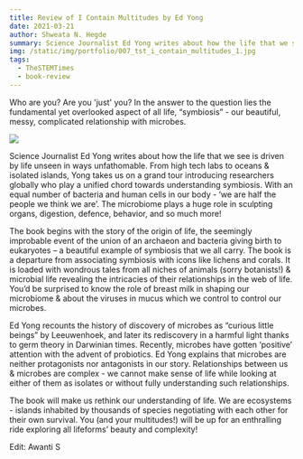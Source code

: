 ```yaml
---
title: Review of I Contain Multitudes by Ed Yong
date: 2021-03-21
author: Shweata N. Hegde
summary: Science Journalist Ed Yong writes about how the life that we see is driven by life unseen in ways unfathomable...
img: /static/img/portfolio/007_tst_i_contain_multitudes_1.jpg
tags:
  - TheSTEMTimes
  - book-review
---
```


Who are you? Are you 'just' you? In the answer to the question lies the fundamental yet overlooked aspect of all life, “symbiosis” - our beautiful, messy, complicated relationship with microbes.

<img src = '/static/img/portfolio/007_tst_i_contain_multitudes_2.jpg'>

Science Journalist Ed Yong writes about how the life that we see is driven by life unseen in ways unfathomable. From high tech labs to oceans & isolated islands, Yong takes us on a grand tour introducing researchers globally who play a unified chord towards understanding symbiosis. With an equal number of bacteria and human cells in our body - ‘we are half the people we think we are’. The microbiome plays a huge role in sculpting organs, digestion, defence, behavior, and so much more!

The book begins with the story of the origin of life, the seemingly improbable event of the union of an archaeon and bacteria giving birth to eukaryotes – a beautiful example of symbiosis that we all carry. The book is a departure from associating symbiosis with icons like lichens and corals. It is loaded with wondrous tales from all niches of animals (sorry botanists!) & microbial life revealing the intricacies of their relationships in the web of life. You’d be surprised to know the role of breast milk in shaping our microbiome & about the viruses in mucus which we control to control our microbes.

Ed Yong recounts the history of discovery of microbes as “curious little beings” by Leeuwenhoek, and later its rediscovery in a harmful light thanks to germ theory in Darwinian times. Recently, microbes have gotten ‘positive’ attention with the advent of probiotics. Ed Yong explains that microbes are neither protagonists nor antagonists in our story. Relationships between us & microbes are complex - we cannot make sense of life while looking at either of them as isolates or without fully understanding such relationships.

The book will make us rethink our understanding of life. We are ecosystems - islands inhabited by thousands of species negotiating with each other for their own survival. You (and your multitudes!) will be up for an enthralling ride exploring all lifeforms’ beauty and complexity!

Edit: Awanti S
